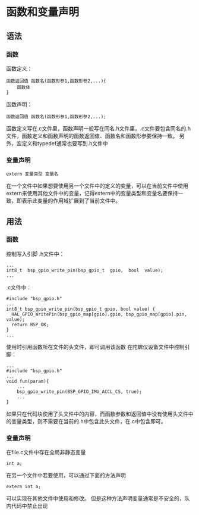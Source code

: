 # 函数和变量声明

## 语法

### 函数

函数定义：

    函数返回值 函数名(函数形参1,函数形参2,...){  
        函数体  
    } 

函数声明：

    函数返回值 函数名(函数形参1,函数形参2,...);

函数定义写在.c文件里，函数声明一般写在同名.h文件里，.c文件要包含同名的.h文件，函数定义和函数声明的函数返回值、函数名和函数形参要保持一致。
另外，宏定义和typedef通常也要写到.h文件中

### 变量声明

    extern 变量类型 变量名

在一个文件中如果想要使用另一个文件中的定义的变量，可以在当前文件中使用extern来使用其他文件中的变量，记得extern中的变量类型和变量名要保持一致，即表示此变量的作用域扩展到了当前文件中。

## 用法

### 函数

控制写入引脚
.h文件中：

    ...
    int8_t  bsp_gpio_write_pin(bsp_gpio_t  gpio,  bool  value);    
    ...

.c文件中：

    #include "bsp_gpio.h"
    ...
    int8_t bsp_gpio_write_pin(bsp_gpio_t gpio, bool value) {
      HAL_GPIO_WritePin(bsp_gpio_map[gpio].gpio, bsp_gpio_map[gpio].pin, value);
      return BSP_OK;
    }
    ...

使用时引用函数所在文件的头文件，即可调用该函数
在陀螺仪设备文件中控制引脚：

    ...
    #include "bsp_gpio.h"
    ...
    void fun(param){
        ...
        bsp_gpio_write_pin(BSP_GPIO_IMU_ACCL_CS, true);
        ...
    }
如果只在代码块使用了头文件中的内容，而函数参数和返回值中没有使用头文件中的变量类型，则不需要在当前的.h中包含此头文件，在.c中包含即可。

### 变量声明

在file.c文件中存在全局非静态变量

    int a;

在另一个文件中若要使用，可以通过下面的方法声明

    extern int a;

可以实现在其他文件中使用和修改。
但是这种方法声明变量通常是不安全的，队内代码中禁止出现
